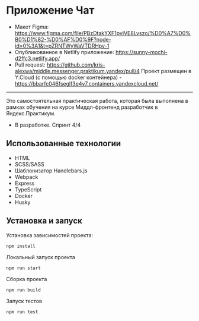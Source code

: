 # Приложение Чат

- Макет Figma: https://www.figma.com/file/PBzDtakYXF1pvlVE8Lvszo/%D0%A7%D0%B0%D1%82-%D0%AF%D0%9F?node-id=0%3A1&t=pZRNTWyWaVTDRHpv-1
- Опубликованное в Netlify приложение: https://sunny-mochi-d2ffc3.netlify.app/
- Pull request: https://github.com/kris-alexwa/middle.messenger.praktikum.yandex/pull/4
Проект размещен в Y.Cloud (с помощью docker контейнера) - https://bbarfc046fseglf3e4v7.containers.yandexcloud.net/
---
Это самостоятельная практическая работа, которая была выполнена в рамках обучения на курсе Миддл-фронтенд разработчик в Яндекс.Практикум.

- В разработке.
Спринт 4/4

## **Использованные технологии**
- HTML
- SCSS/SASS
- Шаблонизатор Handlebars.js
- Webpack
- Express
- TypeScript
- Docker
- Husky

## **Установка и запуск**
Установка зависимостей проекта:
``` 
npm install
```
Локальный запуск проекта
``` 
npm run start
```
Сборка проекта
``` 
npm run build
```
Запуск тестов
``` 
npm run test
```

